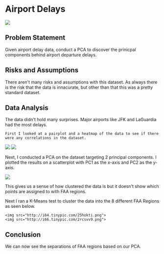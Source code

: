 <h1>Airport Delays</h1>

<img src="http://i63.tinypic.com/2cr5b34.jpg">

<h2>Problem Statement</h2>
<p>Given airport delay data, conduct a PCA to discover the prinicpal components behind airport departure delays.</p>

<h2>Risks and Assumptions</h2>
<p>There aren't many risks and assumptions with this dataset. As always there is the risk that the data is innacurate, but other than that this was a pretty standard dataset.  </p>


<h2>Data Analysis</h2>
<p>
The data didn't hold many surprises. Major airports like JFK and LaGuardia had the most delays.

</p>

<p>

	First I looked at a pairplot and a heatmap of the data to see if there were any correlations in the dataset.
	
</p>
<img src="http://i64.tinypic.com/o5uys2.png">
<img src="http://i68.tinypic.com/2f09f1v.png"> 

<p>
	Next, I conducted a PCA on the dataset targeting 2 principal components. I plotted the results on a scatterplot with PC1 as the x-axis and PC2 as the y-axis. </p>

<img src="http://i67.tinypic.com/zjcl1s.png">

<p>
	This gives us a sense of how clustered the data is but it doesn't show which points are assigned to with FAA regions.
</p>

<p> Next I ran a K-Means test to cluster the data into the 8 different FAA Regions as seen below.
	</p>

	<img src="http://i64.tinypic.com/25hokti.png"> 
	<img src="http://i66.tinypic.com/2rcsvv9.png">


<h2> Conclusion</h2>

<p>
	We can now see the separations of FAA regions based on our PCA.
</p>









